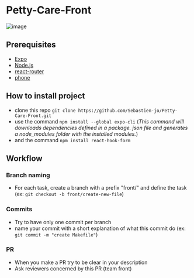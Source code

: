 # Petty-Care-Front
![image](https://user-images.githubusercontent.com/73281588/173239149-6cb44457-b5f8-4961-b54c-6d89119def65.png)

## Prerequisites
- [Expo](https://docs.expo.dev/development/getting-started/)
- [Node.js](https://nodejs.org/en/download/)
- [react-router](https://v5.reactrouter.com/native/guides/quick-start)
- [phone](https://www.echosdunet.net/sites/echosdunet.net/files/telephone-android-ou-ios-825x293.png)

## How to install project
- clone this repo `git clone https://github.com/Sebastien-jo/Petty-Care-Front.git`
- use the command `npm install --global expo-cli`
(*This command will downloads dependencies defined in a package. json file and generates a node_modules folder with the installed modules.*)
- and the command `npm install react-hook-form`

## Workflow
### Branch naming
- For each task, create a branch with a prefix "front/" and define the task (ex: `git checkout -b front/create-new-file`)
### Commits
- Try to have only one commit per branch
- name your commit with a short explanation of what this commit do (ex: `git commit -m "create Makefile"`)
### PR
- When you make a PR try to be clear in your description
- Ask reviewers concerned by this PR (team front)
